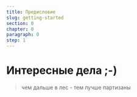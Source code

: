 ```yaml
---
title: Предисловие
slug: getting-started
section: 0
chapter: 0
paragraph: 0
step: 1
---
```


# Интересные дела ;-)

> чем дальше в лес - тем лучше партизаны
